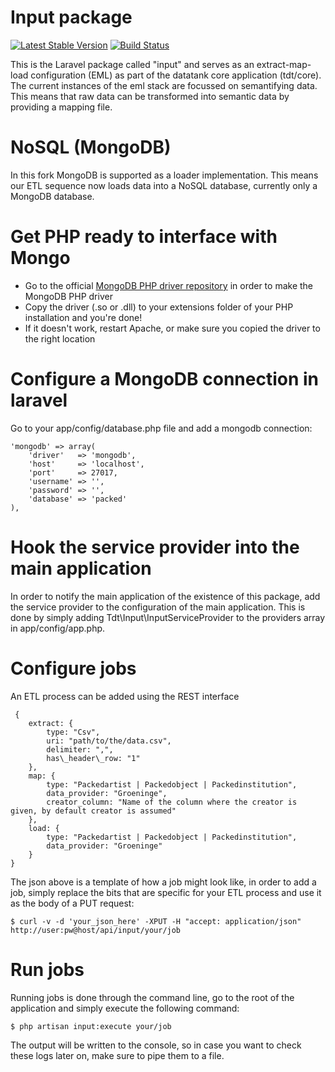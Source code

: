 # Input package

[![Latest Stable Version](https://poser.pugx.org/tdt/input/version.png)](https://packagist.org/packages/tdt/input)
[![Build Status](https://travis-ci.org/tdt/input.png?branch=development)](https://travis-ci.org/tdt/input)

This is the Laravel package called "input" and serves as an extract-map-load configuration (EML) as part of the datatank core application (tdt/core). The current instances of the eml stack are focussed on semantifying data. This means that raw data can be transformed into semantic data by providing a mapping file.

# NoSQL (MongoDB)

In this fork MongoDB is supported as a loader implementation. This means our ETL sequence now loads data into a NoSQL database, currently only a MongoDB database.

# Get PHP ready to interface with Mongo

* Go to the official [MongoDB PHP driver repository](https://github.com/mongodb/mongo-php-driver) in order to make the MongoDB PHP driver
* Copy the driver (.so or .dll) to your extensions folder of your PHP installation and you're done!
* If it doesn't work, restart Apache, or make sure you copied the driver to the right location

# Configure a MongoDB connection in laravel

Go to your app/config/database.php file and add a mongodb connection:

```
'mongodb' => array(
    'driver'   => 'mongodb',
    'host'     => 'localhost',
    'port'     => 27017,
    'username' => '',
    'password' => '',
    'database' => 'packed'
),

```

# Hook the service provider into the main application

In order to notify the main application of the existence of this package, add the service provider to the configuration of the main application. This is done by simply adding Tdt\Input\InputServiceProvider to the providers array in app/config/app.php.

# Configure jobs

An ETL process can be added using the REST interface

```
 {
    extract: {
        type: "Csv",
        uri: "path/to/the/data.csv",
        delimiter: ",",
        has\_header\_row: "1"
    },
    map: {
        type: "Packedartist | Packedobject | Packedinstitution",
        data_provider: "Groeninge",
        creator_column: "Name of the column where the creator is given, by default creator is assumed"
    },
    load: {
        type: "Packedartist | Packedobject | Packedinstitution",
        data_provider: "Groeninge"
    }
}
```

The json above is a template of how a job might look like, in order to add a job, simply replace the bits that are specific for your ETL process and use it as the body of a PUT request:

    $ curl -v -d 'your_json_here' -XPUT -H "accept: application/json" http://user:pw@host/api/input/your/job

# Run jobs

Running jobs is done through the command line, go to the root of the application and simply execute the following command:

    $ php artisan input:execute your/job

The output will be written to the console, so in case you want to check these logs later on, make sure to pipe them to a file.
